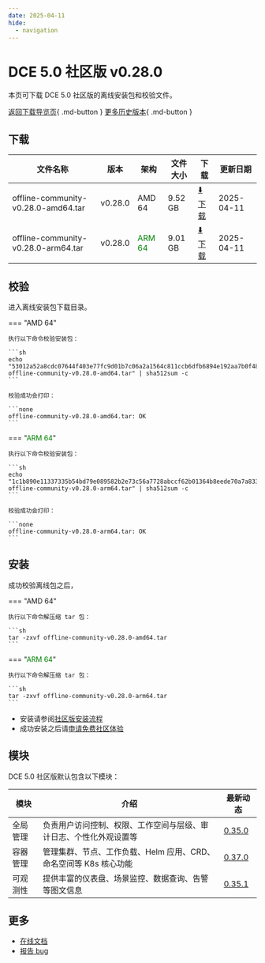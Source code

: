```yaml
---
date: 2025-04-11
hide:
  - navigation
---
```


# DCE 5.0 社区版 v0.28.0

本页可下载 DCE 5.0 社区版的离线安装包和校验文件。

[返回下载导览页](../index.md){ .md-button } [更多历史版本](./dce5-installer-history.md){ .md-button }

## 下载

| 文件名称 | 版本 | 架构 | 文件大小 | 下载 | 更新日期 |
| ------- | --- | ---- | ------ | --- | ------- |
| offline-community-v0.28.0-amd64.tar | v0.28.0 | AMD 64 | 9.52 GB | [:arrow_down: 下载](https://qiniu-download-public.daocloud.io/DaoCloud_Enterprise/dce5/offline-community-v0.28.0-amd64.tar) | 2025-04-11 |
| offline-community-v0.28.0-arm64.tar | v0.28.0 | <font color="green">ARM 64</font> | 9.01 GB | [:arrow_down: 下载](https://qiniu-download-public.daocloud.io/DaoCloud_Enterprise/dce5/offline-community-v0.28.0-arm64.tar) | 2025-04-11 |

## 校验

进入离线安装包下载目录。

=== "AMD 64"

    执行以下命令校验安装包：

    ```sh
    echo "53012a52a8cdc07644f403e77fc9d01b7c06a2a1564c811ccb6dfb6894e192aa7b0f485412271343ca6db6896dd3c18a2dc48cb9d099ba4cbd58eaa06679cc60  offline-community-v0.28.0-amd64.tar" | sha512sum -c
    ```

    校验成功会打印：

    ```none
    offline-community-v0.28.0-amd64.tar: OK
    ```

=== "<font color="green">ARM 64</font>"

    执行以下命令校验安装包：

    ```sh
    echo "1c1b890e11337335b54bd79e089582b2e73c56a7728abccf62b01364b8eede70a7a8332f92aed5fc03d6d6a8033589a514df771e2b8bc7472db6b03556e0b688  offline-community-v0.28.0-arm64.tar" | sha512sum -c
    ```

    校验成功会打印：

    ```none
    offline-community-v0.28.0-arm64.tar: OK
    ```

## 安装

成功校验离线包之后，

=== "AMD 64"

    执行以下命令解压缩 tar 包：

    ```sh
    tar -zxvf offline-community-v0.28.0-amd64.tar
    ```

=== "<font color="green">ARM 64</font>"

    执行以下命令解压缩 tar 包：

    ```sh
    tar -zxvf offline-community-v0.28.0-arm64.tar
    ```

- 安装请参阅[社区版安装流程](../../install/community/k8s/online.md#_2)
- 成功安装之后请[申请免费社区体验](../../dce/license0.md)

## 模块

DCE 5.0 社区版默认包含以下模块：

| 模块     | 介绍            | 最新动态         |
| -------- | -------------- | -------------- |
| 全局管理 | 负责用户访问控制、权限、工作空间与层级、审计日志、个性化外观设置等 | [0.35.0](../../ghippo/intro/release-notes.md#0350) |
| 容器管理 | 管理集群、节点、工作负载、Helm 应用、CRD、命名空间等 K8s 核心功能 | [0.37.0](../../kpanda/intro/release-notes.md#0370) |
| 可观测性 | 提供丰富的仪表盘、场景监控、数据查询、告警等图文信息 | [0.35.1](../../insight/intro/release-notes.md#0351) |

## 更多

- [在线文档](../../dce/index.md)
- [报告 bug](https://github.com/DaoCloud/DaoCloud-docs/issues)
